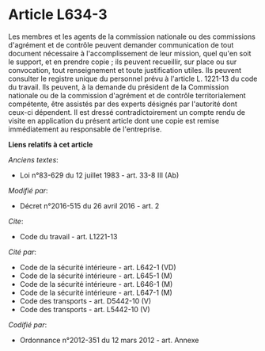# Article L634-3

Les membres et les agents de la commission nationale ou des commissions d'agrément et de contrôle peuvent demander
communication de tout document nécessaire à l'accomplissement de leur mission, quel qu'en soit le support, et en prendre
copie ; ils peuvent recueillir, sur place ou sur convocation, tout renseignement et toute justification utiles. Ils peuvent
consulter le registre unique du personnel prévu à l'article L. 1221-13 du code du travail. Ils peuvent, à la demande du
président de la Commission nationale ou de la       commission d'agrément et de contrôle territorialement compétente, être
assistés par des experts désignés par l'autorité dont ceux-ci dépendent. Il est dressé contradictoirement un compte rendu de
visite en application du présent article dont une copie est remise immédiatement au responsable de l'entreprise.

**Liens relatifs à cet article**

_Anciens textes_:

  - Loi n°83-629 du 12 juillet 1983 - art. 33-8 III (Ab)

_Modifié par_:

  - Décret n°2016-515 du 26 avril 2016 - art. 2

_Cite_:

  - Code du travail - art. L1221-13

_Cité par_:

  - Code de la sécurité intérieure - art. L642-1 (VD)
  - Code de la sécurité intérieure - art. L645-1 (M)
  - Code de la sécurité intérieure - art. L646-1 (M)
  - Code de la sécurité intérieure - art. L647-1 (M)
  - Code des transports - art. D5442-10 (V)
  - Code des transports - art. L5442-10 (V)

_Codifié par_:

  - Ordonnance n°2012-351 du 12 mars 2012 - art. Annexe
